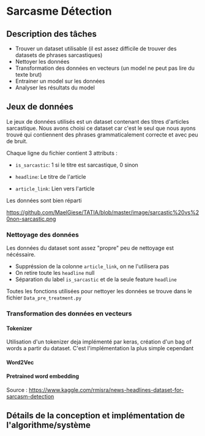 # Sarcasme Détection

## Description des tâches

* Trouver un dataset utilisable (il est assez difficile de trouver des datasets de phrases sarcastiques)
* Nettoyer les données
* Transformation des données en vecteurs (un model ne peut pas lire du texte brut) 
* Entrainer un model sur les données
* Analyser les résultats du model

##  Jeux de données
Le jeux de données utilisés est un dataset contenant des titres d'articles sarcastique. Nous avons choisi ce dataset car c'est le seul que nous ayons trouvé qui contiennent des phrases grammaticalement correcte et avec peu de bruit.

Chaque ligne du fichier contient 3 attributs :

* ```is_sarcastic```: 1 si le titre est sarcastique, 0 sinon

* ```headline```: Le titre de l'article

* ```article_link```: Lien vers l'article

 Les données sont bien réparti
 
 https://github.com/MaelGiese/TATIA/blob/master/image/sarcastic%20vs%20non-sarcastic.png
 
### Nettoyage des données
Les données du dataset sont assez "propre" peu de nettoyage est nécéssaire.

* Suppréssion de la colonne ```article_link```, on ne l'utilisera pas
* On retire toute les ```headline``` null
* Séparation du label ```is_sarcastic``` et de la seule feature ```headline```

Toutes les fonctions utilisées pour nettoyer les données se trouve dans le fichier `Data_pre_treatment.py`

### Transformation des données en vecteurs
#### Tokenizer
Utilisation d'un tokenizer deja implémenté par keras, création d'un bag of words a partir du dataset.
C'est l'implémentation la plus simple cependant 
#### Word2Vec
#### Pretrained word embedding

Source : https://www.kaggle.com/rmisra/news-headlines-dataset-for-sarcasm-detection

## Détails de la conception et implémentation de l'algorithme/système
